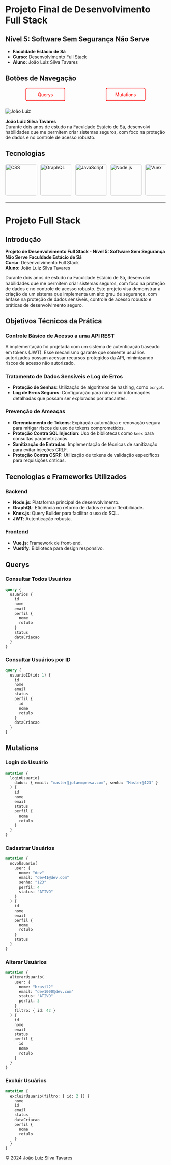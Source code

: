 # Projeto Final de Desenvolvimento Full Stack

## Nível 5: Software Sem Segurança Não Serve

- **Faculdade Estácio de Sá**
- **Curso:** Desenvolvimento Full Stack
- **Aluno:** João Luiz Silva Tavares

## Botões de Navegação

<div style="display:flex; justify-content: space-around">
<span style="text-align: center; margin-bottom: 10px;">
    <a href="#querys" style="color:red; text-decoration:none; padding:10px; width:100px ;background-color: transparent; border: 2px solid red; border-radius: 5px; display: block;">Querys</a>
</span>

<span style="text-align: center;">
    <a href="#mutations" style="color:red; text-decoration:none; padding:10px;  width:100px; background-color: transparent; border: 2px solid red; border-radius: 5px; display: block;">Mutations</a>
</span>
</div>

![João Luiz](./backend/img/imag.webp)

**João Luiz Silva Tavares**  
Durante dois anos de estudo na Faculdade Estácio de Sá, desenvolvi habilidades que me permitem criar sistemas seguros, com foco na proteção de dados e no controle de acesso robusto.

## Tecnologias

 <div style="width: 100%; overflow-x: auto; margin: 20px 0;">
    <div style="display: flex; gap: 10px;">
      <img src="./backend/img/css.webp" alt="CSS" style="height: 100px; width: auto; border-radius: 5px;">
      <img src="./backend/img/graphql.webp" alt="GraphQL" style="height: 100px; width: auto; border-radius: 5px;">
      <img src="./backend/img/js.webp" alt="JavaScript" style="height: 100px; width: auto; border-radius: 5px;">
      <img src="./backend/img/node.webp" alt="Node.js" style="height: 100px; width: auto; border-radius: 5px;">
      <img src="./backend/img/vuex.webp" alt="Vuex" style="height: 100px; width: auto; border-radius: 5px;">
      <img src="./backend/img/js.webp" alt="JavaScript" style="height: 100px; width: auto; border-radius: 5px;">
      <img src="./backend/img/vue.webp" alt="Vue.js" style="height: 100px; width: auto; border-radius: 5px;">
      <img src="./backend/img/html.webp" alt="HTML" style="height: 100px; width: auto; border-radius: 5px;">
    </div>
  </div>

---

# Projeto Full Stack

## Introdução

**Projeto de Desenvolvimento Full Stack - Nível 5: Software Sem Segurança Não Serve**
**Faculdade Estácio de Sá**  
**Curso**: Desenvolvimento Full Stack  
**Aluno**: João Luiz Silva Tavares

Durante dois anos de estudo na Faculdade Estácio de Sá, desenvolvi habilidades que me permitem criar sistemas seguros, com foco na proteção de dados e no controle de acesso robusto. Este projeto visa demonstrar a criação de um sistema que implementa um alto grau de segurança, com ênfase na proteção de dados sensíveis, controle de acesso robusto e práticas de desenvolvimento seguro.

## Objetivos Técnicos da Prática

### Controle Básico de Acesso a uma API REST

A implementação foi projetada com um sistema de autenticação baseado em tokens (JWT). Esse mecanismo garante que somente usuários autorizados possam acessar recursos protegidos da API, minimizando riscos de acesso não autorizado.

### Tratamento de Dados Sensíveis e Log de Erros

- **Proteção de Senhas**: Utilização de algoritmos de hashing, como `bcrypt`.
- **Log de Erros Seguros**: Configuração para não exibir informações detalhadas que possam ser exploradas por atacantes.

### Prevenção de Ameaças

- **Gerenciamento de Tokens**: Expiração automática e renovação segura para mitigar riscos de uso de tokens comprometidos.
- **Proteção Contra SQL Injection**: Uso de bibliotecas como `knex` para consultas parametrizadas.
- **Sanitização de Entradas**: Implementação de técnicas de sanitização para evitar injeções CRLF.
- **Proteção Contra CSRF**: Utilização de tokens de validação específicos para requisições críticas.

## Tecnologias e Frameworks Utilizados

### Backend

- **Node.js**: Plataforma principal de desenvolvimento.
- **GraphQL**: Eficiência no retorno de dados e maior flexibilidade.
- **Knex.js**: Query Builder para facilitar o uso do SQL.
- **JWT**: Autenticação robusta.

### Frontend

- **Vue.js**: Framework de front-end.
- **Vuetify**: Biblioteca para design responsivo.

## Querys

### Consultar Todos Usuários

```graphql
query {
  usuarios {
    id
    nome
    email
    perfil {
      nome
      rotulo
    }
    status
    dataCriacao
  }
}
```

### Consultar Usuários por ID

```graphql
query {
  usuarioID(id: 1) {
    id
    nome
    email
    status
    perfil {
      id
      nome
      rotulo
    }
    dataCriacao
  }
}
```

## Mutations

### Login do Usuário

```graphql
mutation {
  loginUsuario(
    dados: { email: "master@jotaempresa.com", senha: "Master@123" }
  ) {
    id
    nome
    email
    status
    perfil {
      nome
      rotulo
    }
  }
}
```

### Cadastrar Usuários

```graphql
mutation {
  novoUsuario(
    user: {
      nome: "dev"
      email: "dev41@dev.com"
      senha: "123"
      perfil: 4
      status: "ATIVO"
    }
  ) {
    id
    nome
    email
    perfil {
      nome
      rotulo
    }
    status
  }
}
```

### Alterar Usuários

```graphql
mutation {
  alterarUsuario(
    user: {
      nome: "brasil2"
      email: "dev1000@dev.com"
      status: "ATIVO"
      perfil: 3
    }
    filtro: { id: 42 }
  ) {
    id
    nome
    email
    status
    perfil {
      id
      nome
      rotulo
    }
  }
}
```

### Excluir Usuários

```graphql
mutation {
  excluirUsuario(filtro: { id: 2 }) {
    nome
    id
    email
    status
    dataCriacao
    perfil {
      nome
      rotulo
    }
  }
}
```

© 2024 João Luiz Silva Tavares
